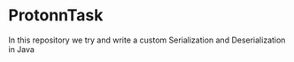 # ProtonnTask
In this repository we try and write a custom  Serialization and Deserialization in Java

